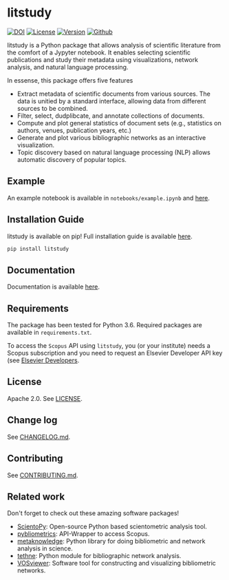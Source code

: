 # litstudy
[![DOI](https://zenodo.org/badge/206312286.svg)](https://zenodo.org/badge/latestdoi/206312286)
[![License](https://img.shields.io/github/license/nlesc/litstudy)](https://github.com/NLeSC/litstudy/blob/master/LICENSE)
[![Version](https://img.shields.io/pypi/v/litstudy)]([https://pypi.org/project/litstudy/)
[![Github](https://img.shields.io/github/checks-status/nlesc/litstudy/master)](https://github.com/NLeSC/litstudy)

litstudy is a Python package that allows analysis of scientific literature from the comfort of a Jypyter notebook.
It enables selecting scientific publications and study their metadata using visualizations, network analysis, and natural language processing.

In essense, this package offers five features

* Extract metadata of scientific documents from various sources. The data is unitied by a standard interface, allowing data from different sources to be combined.
* Filter, select, dudplibcate, and annotate collections of documents.
* Compute and plot general statistics of document sets (e.g., statistics on authors, venues, publication years, etc.)
* Generate and plot various bibliographic networks as an interactive visualization.
* Topic discovery based on natural language processing (NLP) allows automatic discovery of popular topics.

## Example
An example notebook is available in `notebooks/example.ipynb` and [here](https://nlesc.github.io/litstudy/example.html).

## Installation Guide
litstudy is available on pip!
Full installation guide is available [here](https://nlesc.github.io/litstudy/installation.html).

```bash
pip install litstudy
```


## Documentation

Documentation is available [here](https://nlesc.github.io/litstudy/).

## Requirements
The package has been tested for Python 3.6. Required packages are available in `requirements.txt`.

To access the `Scopus` API using `litstudy`, you (or your institute) needs a Scopus subscription and you need to request an Elsevier Developer API key (see [Elsevier Developers](https://dev.elsevier.com/index.jsp).

## License
Apache 2.0. See [LICENSE](https://github.com/NLeSC/litstudy/blob/master/LICENSE).

## Change log
See [CHANGELOG.md](https://github.com/NLeSC/litstudy/blob/master/CHANGELOG.md).

## Contributing
See [CONTRIBUTING.md](https://github.com/NLeSC/litstudy/blob/master/CONTRIBUTING.md).

## Related work

Don't forget to check out these amazing software packages!

* [ScientoPy](https://www.scientopy.com/): Open-source Python based scientometric analysis tool.
* [pybliometrics](https://github.com/pybliometrics-dev/pybliometrics): API-Wrapper to access Scopus.
* [metaknowledge](https://github.com/UWNETLAB/metaknowledge): Python library for doing bibliometric and network analysis in science.
* [tethne](https://github.com/diging/tethne): Python module for bibliographic network analysis.
* [VOSviewer](https://www.vosviewer.com/): Software tool for constructing and visualizing bibliometric networks.
